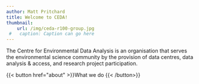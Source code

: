 ```yaml
---
author: Matt Pritchard
title: Welcome to CEDA!
thumbnail:
    url: /img/ceda-r100-group.jpg
 #   caption: Caption can go here
---
```


The Centre for Environmental Data Analysis is an organisation that serves the environmental science community by the provision of data centres, data analysis & access, and research project participation.

{{< button href="about" >}}What we do {{< /button>}}
